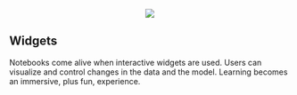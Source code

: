 <p align="center"><img src=https://raw.githubusercontent.com/tirthajyoti/Interactive_Machine_Learning/master/Interactive_ML.gif/></p>

## Widgets

Notebooks come alive when interactive widgets are used. Users can visualize and control changes in the data and the model. Learning becomes an immersive, plus fun, experience.

